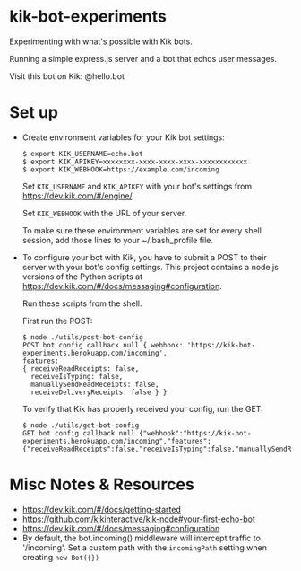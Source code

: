 # kik-bot-experiments
Experimenting with what's possible with Kik bots. 

Running a simple express.js server and a bot that echos user messages.

Visit this bot on Kik: @hello.bot


# Set up
- Create environment variables for your Kik bot settings:
	```shell
	$ export KIK_USERNAME=echo.bot
	$ export KIK_APIKEY=xxxxxxxx-xxxx-xxxx-xxxx-xxxxxxxxxxxx
	$ export KIK_WEBHOOK=https://example.com/incoming
	````

	Set `KIK_USERNAME` and `KIK_APIKEY` with your bot's settings from https://dev.kik.com/#/engine/. 

	Set `KIK_WEBHOOK` with the URL of your server.

	To make sure these environment variables are set for every shell session, add those lines to your ~/.bash_profile file.

- To configure your bot with Kik, you have to submit a POST to their server with your bot's config settings. 
	This project contains a node.js versions of the Python scripts at https://dev.kik.com/#/docs/messaging#configuration. 

	Run these scripts from the shell.
	
	First run the POST:

	```shell
	$ node ./utils/post-bot-config
	POST bot config callback null { webhook: 'https://kik-bot-experiments.herokuapp.com/incoming',
	features: 
	{ receiveReadReceipts: false,
	  receiveIsTyping: false,
	  manuallySendReadReceipts: false,
	  receiveDeliveryReceipts: false } }
	```

	To verify that Kik has properly received your config, run the GET:
  	```shell
  	$ node ./utils/get-bot-config
	GET bot config callback null {"webhook":"https://kik-bot-experiments.herokuapp.com/incoming","features":{"receiveReadReceipts":false,"receiveIsTyping":false,"manuallySendReadReceipts":false,"receiveDeliveryReceipts":false}}
	```

# Misc Notes & Resources
- https://dev.kik.com/#/docs/getting-started
- https://github.com/kikinteractive/kik-node#your-first-echo-bot
- https://dev.kik.com/#/docs/messaging#configuration
- By default, the bot.incoming() middleware will intercept traffic to '/incoming'. Set a custom path with the `incomingPath` setting when creating `new Bot({})`